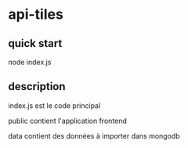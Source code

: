 # api-tiles #

## quick start ##
node index.js

## description ##
index.js est le code principal

public contient l'application frontend

data contient des données à importer dans mongodb